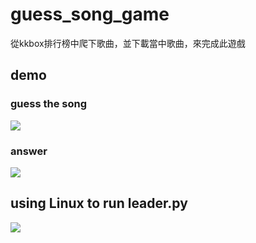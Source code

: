# guess_song_game
從kkbox排行榜中爬下歌曲，並下載當中歌曲，來完成此遊戲

## demo
### guess the song
![](https://i.imgur.com/XjzXzQz.png)
### answer
![](https://i.imgur.com/p9uRH1R.png)
## using Linux to run leader.py
![](https://i.imgur.com/laiRInz.png)
